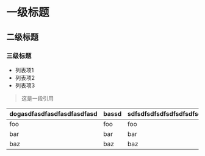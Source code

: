 # 一级标题

## 二级标题

### 三级标题

- 列表项1
- 列表项2
- 列表项3

> 这是一段引用

dogasdfasdfasdfasdfasdfasd | bassd  | sdfsdfsdfsdfsdfsdfsdfsdfsadfasdfasdfasdfasdfcat
----|------|----
foo | foo | foo
bar | bar | bar
baz | baz | baz












